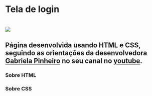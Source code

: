 # Tela de login

<h1 aling ="center">
<img src="https://ik.imagekit.io/h3lkswyq58t/tela_-WR8bE4Wv.png">
</h1>

## Página desenvolvida usando HTML e CSS, seguindo as orientações da desenvolvedora [Gabriela Pinheiro](https://github.com/SpruceGabriela)  no seu canal no [youtube](https://www.youtube.com/watch?v=OR8ySydmqLQ).

### Sobre HTML
### Sobre CSS




